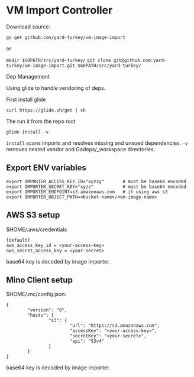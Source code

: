 # VM Import Controller

Download source:

 `go get github.com/yard-turkey/vm-image-import`

 or

 `mkdir $GOPATH/src/yard-turkey/`
 `git clone git@github.com:yard-turkey/vm-image-import.git $GOPATH/src/yard-turkey/`

 Dep Management

 Using glide to handle vendoring of deps.

 First install glide

 `curl https://glide.sh/get | sh`

 The run it from the repo root

 `glide install -v`

 `install` scans imports and resolves missing and unsued dependencies.
 `-v` removes nested vendor and Godeps/_workspace directories.
 
 
 ## Export ENV variables
 
 ```
export IMPORTER_ACCESS_KEY_ID="xyzzy"       # must be base64 encoded
export IMPORTER_SECRET_KEY="xyzz"           # must be base64 encoded
export IMPORTER_ENDPOINT=s3.amazonaws.com   # if using aws s3
export IMPORTER_OBJECT_PATH=<bucket-name>/<vm-image-name>
```

## AWS S3 setup

$HOME/.aws/credentials
```
[default]
aws_access_key_id = <your-access-key>
aws_secret_access_key = <your-secret>
```
 
base64 key is decoded by image importer.

## Mino Client setup

$HOME/.mc/config.json:
```
{
        "version": "8",
        "hosts": {
                "s3": {
                        "url": "https://s3.amazonaws.com",
                        "accessKey": "<your-access-key>",
                        "secretKey": "<your-secret>",
                        "api": "S3v4"
                }
        }
}
```
 base64 key is decoded by image importer.
